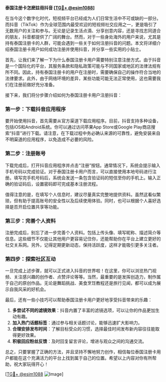 **泰国注册卡怎麽註冊抖音 [[TG💪+ @esim1088](https://t.me/s/esim1088)]**

在当今这个数字化时代，短视频平台已经成为人们日常生活中不可或缺的一部分。而抖音（TikTok）作为全球范围内最受欢迎的短视频社交应用之一，更是吸引了无数用户的关注和参与。无论是记录生活点滴、分享创意内容，还是寻找志同道合的朋友，抖音都提供了广阔的舞台。然而，对于一些身处海外的用户来说，尤其是持有泰国注册卡的人群，可能会遇到一些关于如何注册抖音的问题。本文将详细介绍泰国注册卡用户如何成功注册并使用抖音，并分享一些实用的小贴士。

首先，让我们来了解一下为什么泰国注册卡用户需要特别注意注册方式。由于抖音是一个国际化的平台，其服务条款和隐私政策可能与不同国家或地区的法律法规有所不同。因此，持有泰国注册卡的用户在注册时，需要确保自己的操作符合当地的法律要求。此外，由于网络环境的差异，某些功能可能无法正常使用，这也需要我们在注册前做好充分准备。

接下来，我们将分步骤介绍如何为泰国注册卡用户注册抖音：

### 第一步：下载抖音应用程序

要开始使用抖音，首先需要从官方渠道下载应用程序。目前，抖音支持多种设备，包括iOS和Android系统。你可以通过访问苹果App Store或Google Play商店搜索“抖音”进行下载。请注意，在下载过程中务必确认来源的可靠性，避免安装来自不明渠道的应用程序，以免造成不必要的风险。

### 第二步：注册账号

下载完成后，打开抖音应用程序并点击“注册”按钮。通常情况下，系统会提示输入手机号码以完成验证。对于泰国注册卡用户而言，可以直接使用本地号码进行注册。填写完手机号码后，系统会发送一条包含验证码的短信至你的手机上。输入正确的验证码后，设置密码即可完成基本注册流程。

值得注意的是，在填写个人信息时，建议尽量真实完整地提供资料。虽然这看似繁琐，但有助于提高账号的安全性以及后续使用体验。同时，也可以根据个人喜好选择是否开启位置共享等功能。

### 第三步：完善个人资料

注册完成后，别忘了进一步完善个人资料。包括上传头像、填写昵称、描述简介等信息。这些细节不仅能让其他用户更容易记住你，还能帮助你在平台上建立更好的社交关系网。另外，记得定期更新动态，保持活跃度，这样才能吸引更多关注者。

### 第四步：探索社区互动

一旦完成上述步骤，就可以正式进入抖音的世界啦！在这里，你可以浏览热门视频、关注感兴趣的创作者、点赞评论等等。当然，最重要的是发挥创造力，制作属于自己的原创作品。无论是舞蹈挑战、美食烹饪教程还是旅行见闻，都可以成为展示自我风采的好机会。

最后，还有一些小技巧可以帮助泰国注册卡用户更好地享受抖音带来的乐趣：

1. **多尝试不同的滤镜效果**：抖音内置了丰富的滤镜选项，可以让你的作品更加生动有趣。
2. **加入热门话题标签**：通过参与相关话题讨论，能够迅速扩大影响力。
3. **合理安排发布时间**：了解目标受众的习惯，选择最佳时间发布新内容往往能取得更好效果。
4. **积极回应粉丝反馈**：及时回复留言评论，增进与观众之间的沟通交流。

总之，只要掌握了正确的方法，并且坚持不懈地努力创作，相信每位泰国注册卡用户都能在这个充满活力的平台上找到属于自己的位置。希望以上内容对你有所帮助，祝大家玩得开心！

[[TG💪+ @esim1088](https://t.me/s/esim1088) ![Image](https://i.postimg.cc/4NQfJmqS/Snipaste-2025-05-13-00-14-12.png)]